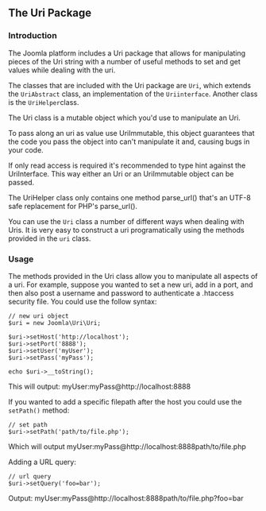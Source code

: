 ## The Uri Package

### Introduction

The Joomla platform includes a Uri package that allows for manipulating pieces of the Uri string with a number of useful methods to set and get values while dealing with the uri.

The classes that are included with the Uri package are `Uri`,  which extends the   `UriAbstract` class, an implementation of the `Uriinterface`. Another class is the `UriHelper`class. 

The Uri class is a mutable object which you'd use to manipulate an Uri.

To pass along an uri as value use UriImmutable, this object guarantees that the code you pass the object into can't manipulate it and, causing bugs in your code.

If only read access is required it's recommended to type hint against the UriInterface. This way either an Uri or an UriImmutable object can be passed.

The UriHelper class only contains one method parse_url() that's an UTF-8 safe replacement for PHP's parse_url().

You can use the `Uri` class a number of different ways when dealing with Uris. It is very easy to construct a uri programatically using the methods provided in the `uri` class. 


### Usage

The methods provided in the Uri class allow you to manipulate all aspects of a uri. For example, suppose you wanted to set a new uri, add in a port, and then also post a username and password to authenticate a .htaccess security file. You could use the follow syntax:

```
// new uri object
$uri = new Joomla\Uri\Uri;

$uri->setHost('http://localhost');
$uri->setPort('8888');
$uri->setUser('myUser');
$uri->setPass('myPass');

echo $uri->__toString();
``` 
This will output: 
   myUser:myPass@http://localhost:8888

If you wanted to add a specific filepath after the host you could use the `setPath()` method:

```
// set path
$uri->setPath('path/to/file.php');
```

Which will output
   myUser:myPass@http://localhost:8888path/to/file.php

Adding a URL query:
```
// url query
$uri->setQuery('foo=bar');
```

Output:
   myUser:myPass@http://localhost:8888path/to/file.php?foo=bar
